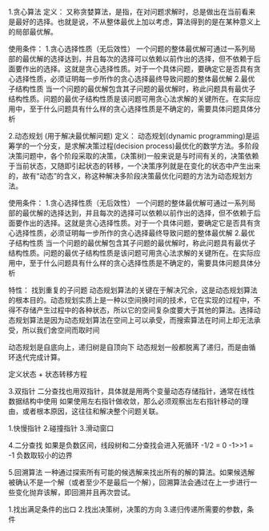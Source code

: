 1.贪心算法
定义：
又称贪婪算法，是指，在对问题求解时，总是做出在当前看来是最好的选择。也就是说，不从整体最优上加以考虑，算法得到的是在某种意义上的局部最优解。

使用条件：
1.贪心选择性质（无后效性）
一个问题的整体最优解可通过一系列局部的最优解的选择达到，并且每次的选择可以依赖以前作出的选择，但不依赖于后面要作出的选择。这就是贪心选择性质。对于一个具体问题，要确定它是否具有贪心选择性质，必须证明每一步所作的贪心选择最终导致问题的整体最优解
2.最优子结构性质
当一个问题的最优解包含其子问题的最优解时，称此问题具有最优子结构性质。问题的最优子结构性质是该问题可用贪心法求解的关键所在。在实际应用中，至于什么问题具有什么样的贪心选择性质是不确定的，需要具体问题具体分析


2.动态规划 (用于解决最优解问题)
定义：
动态规划(dynamic programming)是运筹学的一个分支，是求解决策过程(decision process)最优化的数学方法。多阶段决策问题中，各个阶段采取的决策，(决策树)一般来说是与时间有关的，决策依赖于当前状态，又随即引起状态的转移，一个决策序列就是在变化的状态中产生出来的，故有“动态”的含义，称这种解决多阶段决策最优化问题的方法为动态规划方法。

使用条件：
1.贪心选择性质（无后效性）
一个问题的整体最优解可通过一系列局部的最优解的选择达到，并且每次的选择可以依赖以前作出的选择，但不依赖于后面要作出的选择。这就是贪心选择性质。对于一个具体问题，要确定它是否具有贪心选择性质，必须证明每一步所作的贪心选择最终导致问题的整体最优解
2.最优子结构性质 
当一个问题的最优解包含其子问题的最优解时，称此问题具有最优子结构性质。问题的最优子结构性质是该问题可用贪心法求解的关键所在。在实际应用中，至于什么问题具有什么样的贪心选择性质是不确定的，需要具体问题具体分析

特性：
找到重复的子问题
动态规划算法的关键在于解决冗余，这是动态规划算法的根本目的。动态规划实质上是一种以空间换时间的技术，它在实现的过程中，不得不存储产生过程中的各种状态，所以它的空间复杂度要大于其他的算法。选择动态规划算法是因为动态规划算法在空间上可以承受，而搜索算法在时间上却无法承受，所以我们舍空间而取时间

动态规划是自底向上，递归树是自顶向下
动态规划一般都脱离了递归，而是由循环迭代完成计算。

定义状态 + 状态转移方程

3.双指针
二分查找也用双指针，具体就是用两个变量动态存储指针，通常在线性数据结构中使用
如果使用左右指针做收敛，那么必须观察出左右指针移动的理由，或者根本原因，这往往和解决整个问题关联。

1.快慢指针
2.碰撞指针
3.滑动窗口


4.二分查找
如果是负数区间，线段树和二分查找会进入死循环
-1/2 = 0 
-1>>1 = -1 负数取较小的边界

5.回溯算法
一种通过探索所有可能的候选解来找出所有的解的算法。如果候选解被确认不是一个解（或者至少不是最后一个解），回溯算法会通过在上一步进行一些变化抛弃该解，即回溯并且再次尝试。

1.找出满足条件的出口
2.找出决策树，决策的方向
3.递归传递所需要的参数，条件